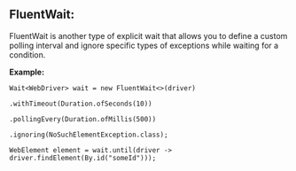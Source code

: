 ﻿## FluentWait: ##

FluentWait is another type of explicit wait that allows you to define a custom polling interval and ignore specific types of exceptions while waiting for a condition.

**Example:**
~~~
Wait<WebDriver> wait = new FluentWait<>(driver)

.withTimeout(Duration.ofSeconds(10))

.pollingEvery(Duration.ofMillis(500))

.ignoring(NoSuchElementException.class);

WebElement element = wait.until(driver -> driver.findElement(By.id("someId")));
~~~
